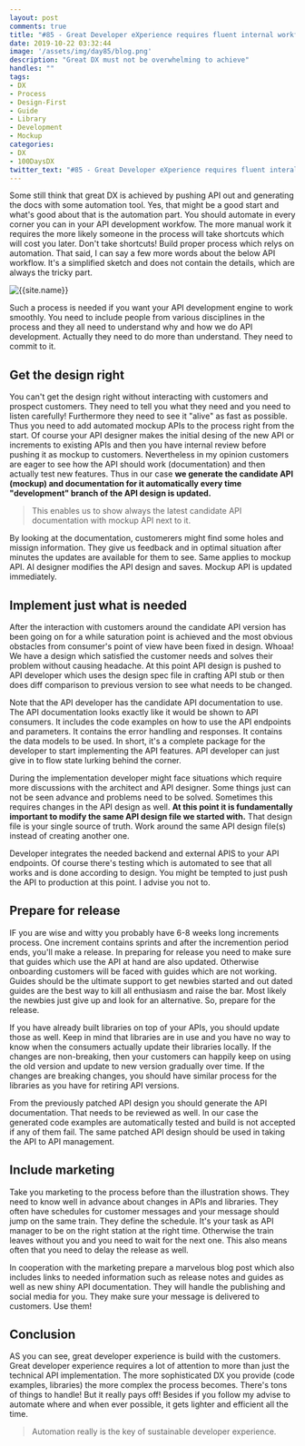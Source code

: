 ```yaml
---
layout: post
comments: true
title: "#85 - Great Developer eXperience requires fluent internal workflow"
date: 2019-10-22 03:32:44
image: '/assets/img/day85/blog.png'
description: "Great DX must not be overwhelming to achieve"
handles: "" 
tags:
- DX 
- Process
- Design-First
- Guide
- Library
- Development
- Mockup 
categories:
- DX
- 100DaysDX
twitter_text: "#85 - Great Developer eXperience requires fluent interal workflow"
---
```


Some still think that great DX is achieved by pushing API out and generating the docs with some automation tool. Yes, that might be a good start and what's good about that is the automation part. You should automate in every corner you can in your API development workfow. The more manual work it requires the more likely someone in the process will take shortcuts which will cost you later. Don't take shortcuts! Build proper process which relys on automation. That said, I can say a few more words about the below API workflow. It's a simplified sketch and does not contain the details, which are always the tricky part. 

<img itemprop="image" src="/assets/img/day8/design-driven-workflow.png" alt="{{site.name}}">

Such a process is needed if you want your API development engine to work smoothly. You need to include people from various disciplines in the process and they all need to understand why and how we do API development. Actually they need to do more than understand. They need to commit to it. 

## Get the design right

You can't get the design right without interacting with customers and prospect customers. They need to tell you what they need and you need to listen carefully! Furthermore they need to see it "alive" as fast as possible. Thus you need to add automated mockup APIs to the process right from the start. Of course your API designer makes the initial desing of the new API or increments to existing APIs and then you have internal review before pushing it as mockup to customers. Nevertheless in my opinion customers are eager to see how the API should work (documentation) and then actually test new features. Thus in our case **we generate the candidate API (mockup) and documentation for it automatically every time "development" branch of the API design is updated.** 

<blockquote>This enables us to show always the latest candidate API documentation with mockup API next to it. </blockquote>

By looking at the documentation, customerers might find some holes and missign information. They give us feedback and in optimal situation after minutes the updates are available for them to see. Same applies to mockup API. AI designer modifies the API design and saves. Mockup API is updated immediately. 

## Implement just what is needed

After the interaction with customers around the candidate API version has been going on for a while saturation point is achieved and the most obvious obstacles from consumer's point of view have been fixed in design. Whoaa! We have a design which satisfied the customer needs and solves their problem without causing headache. At this point API design is pushed to API developer which uses the design spec file in crafting API stub or then does diff comparison to previous version to see what needs to be changed. 

Note that the API developer has the candidate API documentation to use. The API documentation looks exactly like it would be shown to API consumers. It includes the code examples on how to use the API endpoints and parameters. It contains the error handling and responses. It contains the data models to be used. In short, it's a complete package for the developer to start implementing the API features. API developer can just give in to flow state lurking behind the corner. 

During the implementation developer might face situations which require more discussions with the architect and API designer. Some things just can not be seen advance and problems need to be solved. Sometimes this requires changes in the API design as well. **At this point it is fundamentally important to modify the same API design file we started with.** That design file is your single source of truth. Work around the same API design file(s) instead of creating another one.  

Developer integrates the needed backend and external APIS to your API endpoints. Of course there's testing which is automated to see that all works and is done according to design. You might be tempted to just push the API to production at this point. I advise you not to. 

## Prepare for release

IF you are wise and witty you probably have 6-8 weeks long increments process. One increment contains sprints and after the incremention period ends, you'll make a release. In preparing for release you need to make sure that guides which use the API at hand are also updated. Otherwise onboarding customers will be faced with guides which are not working. Guides should be the ultimate support to get newbies started and out dated guides are the best way to kill all enthusiasm and raise the bar. Most likely the newbies just give up and look for an alternative. So, prepare for the release. 

If you have already built libraries on top of your APIs, you should update those as well. Keep in mind that libraries are in use and you have no way to know when the consumers actually update their libraries locally. If the changes are non-breaking, then your customers can happily keep on using the old version and update to new version gradually over time. If the changes are breaking changes, you should have similar process for the libraries as you have for retiring API versions. 

From the previously patched API design you should generate the API documentation. That needs to be reviewed as well. In our case the generated code examples are automatically tested and build is not accepted if any of them fail. The same patched API design should be used in taking the API to API management. 

## Include marketing

Take you marketing to the process before than the illustration shows. They need to know well in advance about changes in APIs and libraries. They often have schedules for customer messages and your message should jump on the same train. They define the schedule. It's your task as API manager to be on the right station at the right time. Otherwise the train leaves without you and you need to wait for the next one. This also means often that you need to delay the release as well. 

In cooperation with the marketing prepare a marvelous blog post which also includes links to needed information such as release notes and guides as well as new shiny API documentation. They will handle the publishing and social media for you. They make sure your message is delivered to customers. Use them! 

## Conclusion

AS you can see, great developer experience is build with the customers. Great developer experience requires a lot of attention to more than just the technical API implementation. The more sophisticated DX you provide (code examples, libraries) the more complex the process becomes. There's tons of things to handle! But it really pays off! Besides if you follow my advise to automate where and when ever possible, it gets lighter and efficient all the time. 

<blockquote>Automation really is the key of sustainable developer experience.</blockquote>